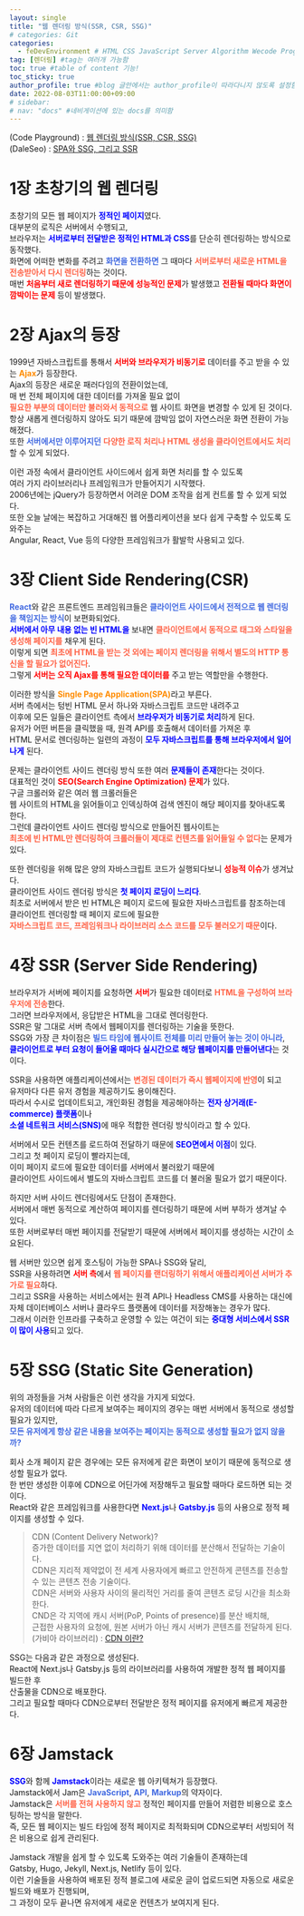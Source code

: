 ```yaml
---
layout: single
title: "웹 렌더링 방식(SSR, CSR, SSG)"
# categories: Git
categories:
  - feDevEnvironment # HTML CSS JavaScript Server Algorithm Wecode Programmers CS Github Blog
tag: [렌더링] #tag는 여러개 가능함
toc: true #table of content 기능!
toc_sticky: true
author_profile: true #blog 글안에서는 author_profile이 따라다니지 않도록 설정함
date: 2022-08-03T11:00:00+09:00
# sidebar:
# nav: "docs" #네비게이션에 있는 docs를 의미함
---
```

(Code Playground) : [웹 렌더링 방식(SSR, CSR, SSG)](https://im-developer.tistory.com/227)  
(DaleSeo) : [SPA와 SSG, 그리고 SSR](https://www.daleseo.com/spa-ssg-ssr/)  

# 1장 초창기의 웹 렌더링
초창기의 모든 웹 페이지가 <span class="blue">정적인 페이지</span>였다.  
대부분의 로직은 서버에서 수행되고,  
브라우저는 <span class="blue">서버로부터 전달받은 정적인 HTML과 CSS</span>를 단순히 렌더링하는 방식으로 동작했다.  
화면에 어떠한 변화를 주려고 <span class="royalblue">화면을 전환하면</span> 그 때마다 <span class="tomato">서버로부터 새로운 HTML을 전송받아서 다시 렌더링</span>하는 것이다.  
매번 <span class="red">처음부터 새로 렌더링하기 때문에 성능적인 문제</span>가 발생했고 <span class="red">전환될 때마다 화면이 깜박이는 문제</span> 등이 발생했다.  

# 2장 Ajax의 등장
1999년 자바스크립트를 통해서 <span class="red">서버와 브라우저가 비동기로</span> 데이터를 주고 받을 수 있는 <span class="darkorange">Ajax</span>가 등장한다.  
Ajax의 등장은 새로운 패러다임의 전환이었는데,  
매 번 전체 페이지에 대한 데이터를 가져올 필요 없이  
<span class="tomato">필요한 부분의 데이터만 불러와서 동적으로</span> 웹 사이트 화면을 변경할 수 있게 된 것이다.  
항상 새롭게 렌더링하지 않아도 되기 때문에 깜박임 없이 자연스러운 화면 전환이 가능해졌다.  
또한 <span class="royalblue">서버에서만 이루어지던</span> <span class="tomato">다양한 로직 처리나 HTML 생성을 클라이언트에서도 처리</span>할 수 있게 되었다.  

이런 과정 속에서 클라이언트 사이드에서 쉽게 화면 처리를 할 수 있도록  
여러 가지 라이브러리나 프레임워크가 만들어지기 시작했다.  
2006년에는 jQuery가 등장하면서 어려운 DOM 조작을 쉽게 컨트롤 할 수 있게 되었다.  
또한 오늘 날에는 복잡하고 거대해진 웹 어플리케이션을 보다 쉽게 구축할 수 있도록 도와주는  
Angular, React, Vue 등의 다양한 프레임워크가 활발학 사용되고 있다.  

# 3장 Client Side Rendering(CSR) 
<span class="royalblue">React</span>와 같은 프론트엔드 프레임워크들은 <span class="royalblue">클라이언트 사이드에서 전적으로 웹 렌더링을 책임지는 방식</span>이 보편화되었다.  
<span class="blue">서버에서 아무 내용 없는 빈 HTML을</span> 보내면 <span class="tomato">클라이언트에서 동적으로 태그와 스타일을 생성해 페이지를</span> 채우게 된다.  
이렇게 되면 <span class="tomato">최초에 HTML을 받는 것 외에는 페이지 렌더링을 위해서 별도의 HTTP 통신을 할 필요가 없어진다</span>.  
그렇게 <span class="red">서버는 오직 Ajax를 통해 필요한 데이터를</span> 주고 받는 역할만을 수행한다.  

이러한 방식을 <span class="darkorange">Single Page Application(SPA)</span>라고 부른다.  
서버 측에서는 텅빈 HTML 문서 하나와 자바스크립트 코드만 내려주고  
이후에 모든 일들은 클라이언트 측에서 <span class="blue">브라우저가 비동기로 처리</span>하게 된다.  
유저가 어떤 버튼을 클릭했을 때, 원격 API를 호출해서 데이터를 가져온 후  
HTML 문서로 렌더링하는 일련의 과정이 <span class="blue">모두 자바스크립트를 통해 브라우저에서 일어나게</span> 된다.  

문제는 클라이언트 사이드 렌더링 방식 또한 여러 <span class="blue">문제들이 존재</span>한다는 것이다.  
대표적인 것이 <span class="red">SEO(Search Engine Optimization) 문제</span>가 있다.  
구글 크롤러와 같은 여러 웹 크롤러들은  
웹 사이트의 HTML을 읽어들이고 인덱싱하여 검색 엔진이 해당 페이지를 찾아내도록 한다.  
그런데 클라이언트 사이드 렌더링 방식으로 만들어진 웹사이트는  
<span class="tomato">최초에 빈 HTML만 렌더링하여 크롤러들이 제대로 컨텐츠를 읽어들일 수 없다</span>는 문제가 있다.  

또한 렌더링을 위해 많은 양의 자바스크립트 코드가 실행되다보니 <span class="red">성능적 이슈</span>가 생겨났다.  
클라이언트 사이드 렌더링 방식은 <span class="blue">첫 페이지 로딩이 느리다</span>.  
최초로 서버에서 받은 빈 HTML은 페이지 로드에 필요한 자바스크립트를 참조하는데  
클라이언트 렌더링할 때 페이지 로드에 필요한  
<span class="tomato">자바스크립트 코드, 프레임워크나 라이브러리 소스 코드를 모두 불러오기 때문</span>이다.  

# 4장 SSR (Server Side Rendering)
브라우저가 서버에 페이지를 요청하면 <span class="red">서버</span>가 필요한 데이터로 <span class="tomato">HTML을 구성하여 브라우저에 전송</span>한다.  
그러면 브라우저에서, 응답받은 HTML을 그대로 렌더링한다.  
SSR은 말 그대로 서버 측에서 웹페이지를 렌더링하는 기술을 뜻한다.  
SSG와 가장 큰 차이점은 <span class="royalblue">빌드 타임에 웹사이트 전체를 미리 만들어 놓는 것이 아니라</span>,  
<span class="blue">클라이언트로 부터 요청이 들어올 때마다 실시간으로 해당 웹페이지를 만들어낸다</span>는 것이다.  

SSR을 사용하면 애플리케이션에서는 <span class="tomato">변경된 데이터가 즉시 웹페이지에 반영</span>이 되고  
유저마다 다른 유저 경험을 제공하기도 용이해진다.  
따라서 수시로 업데이트되고, 개인화된 경험을 제공해야하는 <span class="blue">전자 상거래(E-commerce) 플랫폼</span>이나  
<span class="blue">소셜 네트워크 서비스(SNS)</span>에 매우 적합한 렌더링 방식이라고 할 수 있다.  

서버에서 모든 컨텐츠를 로드하여 전달하기 때문에 <span class="blue">SEO면에서 이점</span>이 있다.  
그리고 첫 페이지 로딩이 빨라지는데,  
이미 페이지 로드에 필요한 데이터를 서버에서 불러왔기 때문에  
클라이언트 사이드에서 별도의 자바스크립트 코드를 더 불러올 필요가 없기 때문이다.  

하지만 서버 사이드 렌더링에서도 단점이 존재한다.  
서버에서 매번 동적으로 계산하여 페이지를 렌더링하기 때문에 서버 부하가 생겨날 수 있다.  
또한 서버로부터 매번 페이지를 전달받기 때문에 서버에서 페이지를 생성하는 시간이 소요된다.  

웹 서버만 있으면 쉽게 호스팅이 가능한 SPA나 SSG와 달리,  
SSR을 사용하려면 <span class="red">서버 측</span>에서 <span class="tomato">웹 페이지를 랜더링하기 위해서 애플리케이션 서버가 추가로 필요</span>하다.  
그리고 SSR을 사용하는 서비스에서는 원격 API나 Headless CMS를 사용하는 대신에  
자체 데이터베이스 서버나 클라우드 플랫폼에 데이터를 저장해놓는 경우가 많다.  
그래서 이러한 인프라를 구축하고 운영할 수 있는 여건이 되는 <span class="blue">중대형 서비스에서 SSR이 많이 사용</span>되고 있다.  

# 5장 SSG (Static Site Generation)
위의 과정들을 거쳐 사람들은 이런 생각을 가지게 되었다.  
유저의 데이터에 따라 다르게 보여주는 페이지의 경우는 매번 서버에서 동적으로 생성할 필요가 있지만,  
<span class="royalblue">모든 유저에게 항상 같은 내용을 보여주는 페이지는 동적으로 생성할 필요가 없지 않을까?</span>  

회사 소개 페이지 같은 경우에는 모든 유저에게 같은 화면이 보이기 때문에 동적으로 생성할 필요가 없다.  
한 번만 생성한 이후에 CDN으로 어딘가에 저장해두고 필요할 때마다 로드하면 되는 것이다.  
React와 같은 프레임워크를 사용한다면 <span class="blue">Next.js</span>나 <span class="blue">Gatsby.js</span> 등의 사용으로 정적 페이지를 생성할 수 있다.  

> CDN (Content Delivery Network)?  
증가한 데이터를 지연 없이 처리하기 위해 데이터를 분산해서 전달하는 기술이다.  
CDN은 지리적 제약없이 전 세계 사용자에게 빠르고 안전하게 콘텐츠를 전송할 수 있는 콘텐츠 전송 기술이다.  
CDN은 서버와 사용자 사이의 물리적인 거리를 줄여 콘텐츠 로딩 시간을 최소화한다.  
CND은 각 지역에 캐시 서버(PoP, Points of presence)를 분산 배치해,  
근접한 사용자의 요청에, 원본 서버가 아닌 캐시 서버가 콘텐츠를 전달하게 된다.  
(가비아 라이브러리) : [CDN 이란?](https://library.gabia.com/contents/infrahosting/8985/)  

SSG는 다음과 같은 과정으로 생성된다.  
React에 Next.js나 Gatsby.js 등의 라이브러리를 사용하여 개발한 정적 웹 페이지를 빌드한 후  
산출물을 CDN으로 배포한다.  
그리고 필요할 때마다 CDN으로부터 전달받은 정적 페이지를 유저에게 빠르게 제공한다.  

# 6장 Jamstack
<span class="blue">SSG</span>와 함께 <span class="blue">Jamstack</span>이라는 새로운 웹 아키텍쳐가 등장했다.  
Jamstack에서 Jam은 <span class="royalblue">JavaScript</span>, <span class="royalblue">API</span>, <span class="royalblue">Markup</span>의 약자이다.  
Jamstack은 <span class="tomato">서버를 전혀 사용하지 않고</span> 정적인 페이지를 만들어 저렴한 비용으로 호스팅하는 방식을 말한다.  
즉, 모든 웹 페이지는 빌드 타임에 정적 페이지로 최적화되며 CDN으로부터 서빙되어 적은 비용으로 쉽게 관리된다.  

Jamstack 개발을 쉽게 할 수 있도록 도와주는 여러 기술들이 존재하는데  
Gatsby, Hugo, Jekyll, Next.js, Netlify 등이 있다.  
이런 기술들을 사용하여 배포된 정적 블로그에 새로운 글이 업로드되면 자동으로 새로운 빌드와 배포가 진행되며,  
그 과정이 모두 끝나면 유저에게 새로운 컨텐츠가 보여지게 된다.  

<style>
.red {
  color: red;
  font-weight: bold;
}

.tomato {
  color: tomato;
  font-weight: bold;
}

.blue {
  color: blue;
  font-weight: bold;
}

.royalblue {
  color: royalblue;
  font-weight: bold;
}

.forestgreen {
  color: forestgreen;
  font-weight: bold;
}

.darkorange {
  color: darkorange;
  font-weight: bold;
}
</style>

<!-- ### 2. Link 넣기

```

유형 1: (설명어를 입력) : [gunhee's coding blog](https://gunhee-jeong.github.io/)
유형 2: (URL 자동연결) : <https://gunhee-jeong.github.io/>
유형 3: (동일 파일 내 '문단으로 이동') : [1. Header로 이동](###-1-header)

```

유형 1: (설명어를 입력) : [gunhee's coding blog](https://gunhee-jeong.github.io/)
유형 2: (URL 자동연결) : <https://gunhee-jeong.github.io/>
유형 3: (동일 파일 내 '문단으로 이동') : [1. Header로 이동](#1-header)
유형 3의 방법

1. 특수문자를 제거
2. 스페이스는 -로 바꾸고
3. 대문자는 소문자로!
   그래서 ### 1. Header -> #1-header

## Link: [google][https://www.google.com/]

### 3. 수평선

```

---

```

---

### 4. 라인 바꾸기

```

스페이스바를 2번 눌러주면 다음칸으로
이동할 수 있어요!

```

---

스페이스바를 2번 눌러주면
다음칸으로 이동할 수 있어요!

### 5. list 만들기

```

1. 1번
2. 2번
3. 3번

- 순서없는 list
  - 순서없는 list
    - 순서없는 list

```

1. 1번
2. 2번
3. 3번

- 순서없는 list
  - 순서없는 list
    - 순서없는 list

---

### 6. font 관련

```

**진하게** -> 볼드
_기울여서_ -> 이탤릭체
~~취소선~~ -> 취소선

<ul>밑줄넣기</ul> -> 밑줄
<span style="color:red">빨간 글씨</span> -> 글자색
이것이 `인라인` 입니다 -> 인라인 코드
```

**진하게** -> 볼드
_기울여서_ -> 이탤릭체
~~취소선~~ -> 취소선
<u>밑줄넣기</u> -> 밑줄
<span style="color:red">빨간 글씨</span>
이것이 `인라인` 입니다 -> 인라인 코드

---

### 7. 인용구문

```
> coding
>
> > JavaScript
> >
> > > 내가 프짱!
```

> coding
>
> > JavaScript
> >
> > > 내가 프짱!

---

### 8. 이미지 삽입

```
유형1: ('사이즈를 조절' -> HTML 태그 사용) : <img src="https://gunhee-jeong.github.io/assets/images/blogLogo.png" width="300" height="200">
유형2: (이미지 삽입 후 -> 링크 걸기)
[![이미지](https://gunhee-jeong.github.io/assets/images/blogLogo/blogLogo.png)](https://gunhee-jeong.github.io/)
```

유형1: ('사이즈를 조절' -> HTML 태그 사용) : <img src="https://gunhee-jeong.github.io/assets/images/blogLogo.png" width="300" height="200">
유형2: (이미지 삽입 후 -> 링크 걸기)
[![이미지](https://gunhee-jeong.github.io/assets/images/blogLogo.png)](https://gunhee-jeong.github.io/)

### 9. 표 만들기

```
||국어|영어|
| :--- | ---: | :--: |
|건희 | 100점 | 100점
|철수 | 100점 | 100점
```

|      |  국어 | 영어  |
| :--- | ----: | :---: |
| 건희 | 100점 | 100점 |
| 철수 | 100점 | 100점 |

> - header를 넣고 싶은 경우 ---을 사용하고 :을 이용하여 정렬에 사용함!

### 10. 토글 만들기

```
<details>
<summary>여기를 누르세요</summary>
<div markdown="1">
숨겨진 내용
</div>
</details>
```

<details>
<summary>여기를 누르세요</summary>
<div markdown="1">
숨겨진 내용
</div>
</details> -->
